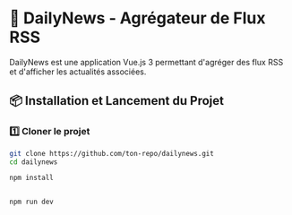 # 📰 DailyNews - Agrégateur de Flux RSS

DailyNews est une application Vue.js 3 permettant d'agréger des flux RSS et d'afficher les actualités associées.

## 📦 Installation et Lancement du Projet

### 1️⃣ **Cloner le projet**
```bash
git clone https://github.com/ton-repo/dailynews.git
cd dailynews

npm install


npm run dev
